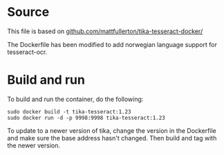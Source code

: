 # Source
This file is based on [github.com/mattfullerton/tika-tesseract-docker/](https://github.com/mattfullerton/tika-tesseract-docker/blob/master/README.md)

The Dockerfile has been modified to add norwegian language support for tesseract-ocr.

# Build and run
To build and run the container, do the following:

    sudo docker build -t tika-tesseract:1.23
    sudo docker run -d -p 9998:9998 tika-tesseract:1.23

To update to a newer version of tika, change the version in the Dockerfile and make sure the base address hasn't changed. Then build and tag with the newer version.
